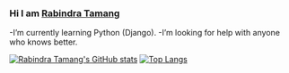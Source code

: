 ### Hi  I am [Rabindra Tamang](https://www.rabindratamang.ml)
 -I’m currently learning Python (Django).
 -I’m looking for help with  anyone who knows better.
<!--
**Rabindratmg/Rabindratmg** is a ✨ _special_ ✨ repository because its `README.md` (this file) appears on your GitHub profile.

Here are some ideas to get you started:

- 🔭 I’m currently working on ...
- 👯 I’m looking to collaborate on ...
- 🤔 I’m looking for help with ...
- 💬 Ask me about ...
- 📫 How to reach me: ...
- 😄 Pronouns: ...
- ⚡ Fun fact: ...
-->
[![Rabindra Tamang's GitHub stats](https://github-readme-stats.vercel.app/api?username=Rabindratmg)](https://github.com/anuraghazra/github-readme-stats)
[![Top Langs](https://github-readme-stats.vercel.app/api/top-langs/?username=Rabindratmg&layout=compact)](https://github.com/anuraghazra/github-readme-stats)


